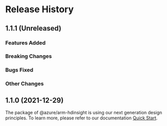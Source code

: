 # Release History

## 1.1.1 (Unreleased)

### Features Added

### Breaking Changes

### Bugs Fixed

### Other Changes

## 1.1.0 (2021-12-29)

The package of @azure/arm-hdinsight is using our next generation design principles. To learn more, please refer to our documentation [Quick Start](https://aka.ms/js-track2-quickstart).
